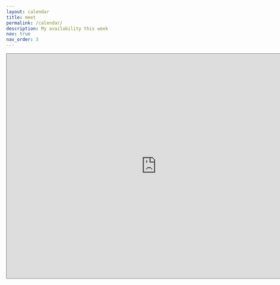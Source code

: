 ```yaml
---
layout: calendar
title: meet
permalink: /calendar/
description: My availability this week
nav: true
nav_order: 3
---
```


<iframe src="https://calendar.google.com/calendar/embed?height=600&wkst=1&ctz=America%2FLos_Angeles&showPrint=0&mode=WEEK&showTitle=0&showTabs=0&showCalendars=0&showTz=0&src=YmJpb3JlbkB1dy5lZHU&color=%23039BE5" style="border:solid 1px #777" width="800" height="600" frameborder="0" scrolling="no"></iframe>